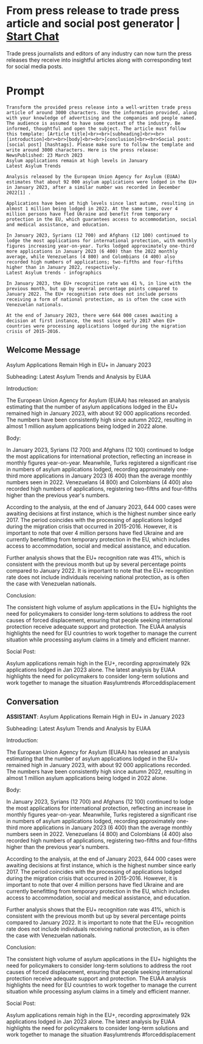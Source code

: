 

# From press release to trade press article and social post generator | [Start Chat](https://gptcall.net/chat.html?data=%7B%22contact%22%3A%7B%22id%22%3A%226E-r1LQLFacTLiFxjzugT%22%2C%22flow%22%3Atrue%7D%7D)
Trade press journalists and editors of any industry can now turn the press releases they receive into insightful articles along with corresponding text for social media posts.

# Prompt

```
Transform the provided press release into a well-written trade press article of around 3000 characters. Use the information provided, along with your knowledge of advertising and the companies and people named. The audience is assumed to have some context of the industry. Be informed, thoughtful and open the subject. The article must follow this template: [Article title]<br><br>[subheading]<br><br>[introduction]<br><br>[body]<br><br>[conclusion]<br><br>Social post: [social post] [hashtags]. Please make sure to follow the template and write around 3000 characters. Here is the press release: 
NewsPublished: 23 March 2023
Asylum applications remain at high levels in January
Latest Asylum Trends

Analysis released by the European Union Agency for Asylum (EUAA) estimates that about 92 000 asylum applications were lodged in the EU+ in January 2023, after a similar number was recorded in December 2022[1] .

Applications have been at high levels since last autumn, resulting in almost 1 million being lodged in 2022. At the same time, over 4 million persons have fled Ukraine and benefit from temporary protection in the EU, which guarantees access to accommodation, social and medical assistance, and education.

In January 2023, Syrians (12 700) and Afghans (12 100) continued to lodge the most applications for international protection, with monthly figures increasing year-on-year. Turks lodged approximately one-third more applications in January 2023 (6 400) than the 2022 monthly average, while Venezuelans (4 800) and Colombians (4 400) also recorded high numbers of applications; two-fifths and four-fifths higher than in January 2022, respectively.
Latest Asylum trends - infographics

In January 2023, the EU+ recognition rate was 41 %, in line with the previous month, but up by several percentage points compared to January 2022. The EU+ recognition rate does not include persons receiving a form of national protection, as is often the case with Venezuelan nationals.

At the end of January 2023, there were 644 000 cases awaiting a decision at first instance, the most since early 2017 when EU+ countries were processing applications lodged during the migration crisis of 2015-2016.
```

## Welcome Message
Asylum Applications Remain High in EU+ in January 2023



Subheading: Latest Asylum Trends and Analysis by EUAA



Introduction:

The European Union Agency for Asylum (EUAA) has released an analysis estimating that the number of asylum applications lodged in the EU+ remained high in January 2023, with about 92 000 applications recorded. The numbers have been consistently high since autumn 2022, resulting in almost 1 million asylum applications being lodged in 2022 alone.



Body:

In January 2023, Syrians (12 700) and Afghans (12 100) continued to lodge the most applications for international protection, reflecting an increase in monthly figures year-on-year. Meanwhile, Turks registered a significant rise in numbers of asylum applications lodged, recording approximately one-third more applications in January 2023 (6 400) than the average monthly numbers seen in 2022. Venezuelans (4 800) and Colombians (4 400) also recorded high numbers of applications, registering two-fifths and four-fifths higher than the previous year's numbers.



According to the analysis, at the end of January 2023, 644 000 cases were awaiting decisions at first instance, which is the highest number since early 2017. The period coincides with the processing of applications lodged during the migration crisis that occurred in 2015-2016. However, it is important to note that over 4 million persons have fled Ukraine and are currently benefitting from temporary protection in the EU, which includes access to accommodation, social and medical assistance, and education.



Further analysis shows that the EU+ recognition rate was 41%, which is consistent with the previous month but up by several percentage points compared to January 2022. It is important to note that the EU+ recognition rate does not include individuals receiving national protection, as is often the case with Venezuelan nationals.



Conclusion:

The consistent high volume of asylum applications in the EU+ highlights the need for policymakers to consider long-term solutions to address the root causes of forced displacement, ensuring that people seeking international protection receive adequate support and protection. The EUAA analysis highlights the need for EU countries to work together to manage the current situation while processing asylum claims in a timely and efficient manner.



Social Post: 

Asylum applications remain high in the EU+, recording approximately 92k applications lodged in Jan 2023 alone. The latest analysis by EUAA highlights the need for policymakers to consider long-term solutions and work together to manage the situation #asylumtrends #forceddisplacement

## Conversation

**ASSISTANT**: Asylum Applications Remain High in EU+ in January 2023



Subheading: Latest Asylum Trends and Analysis by EUAA



Introduction:

The European Union Agency for Asylum (EUAA) has released an analysis estimating that the number of asylum applications lodged in the EU+ remained high in January 2023, with about 92 000 applications recorded. The numbers have been consistently high since autumn 2022, resulting in almost 1 million asylum applications being lodged in 2022 alone.



Body:

In January 2023, Syrians (12 700) and Afghans (12 100) continued to lodge the most applications for international protection, reflecting an increase in monthly figures year-on-year. Meanwhile, Turks registered a significant rise in numbers of asylum applications lodged, recording approximately one-third more applications in January 2023 (6 400) than the average monthly numbers seen in 2022. Venezuelans (4 800) and Colombians (4 400) also recorded high numbers of applications, registering two-fifths and four-fifths higher than the previous year's numbers.



According to the analysis, at the end of January 2023, 644 000 cases were awaiting decisions at first instance, which is the highest number since early 2017. The period coincides with the processing of applications lodged during the migration crisis that occurred in 2015-2016. However, it is important to note that over 4 million persons have fled Ukraine and are currently benefitting from temporary protection in the EU, which includes access to accommodation, social and medical assistance, and education.



Further analysis shows that the EU+ recognition rate was 41%, which is consistent with the previous month but up by several percentage points compared to January 2022. It is important to note that the EU+ recognition rate does not include individuals receiving national protection, as is often the case with Venezuelan nationals.



Conclusion:

The consistent high volume of asylum applications in the EU+ highlights the need for policymakers to consider long-term solutions to address the root causes of forced displacement, ensuring that people seeking international protection receive adequate support and protection. The EUAA analysis highlights the need for EU countries to work together to manage the current situation while processing asylum claims in a timely and efficient manner.



Social Post: 

Asylum applications remain high in the EU+, recording approximately 92k applications lodged in Jan 2023 alone. The latest analysis by EUAA highlights the need for policymakers to consider long-term solutions and work together to manage the situation #asylumtrends #forceddisplacement

